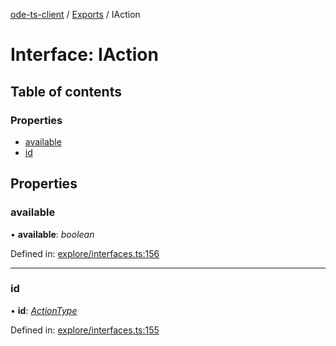 [ode-ts-client](../README.md) / [Exports](../modules.md) / IAction

# Interface: IAction

## Table of contents

### Properties

- [available](iaction.md#available)
- [id](iaction.md#id)

## Properties

### available

• **available**: *boolean*

Defined in: [explore/interfaces.ts:156](https://github.com/opendigitaleducation/infrontexplore/blob/08d2f8c/src/ts/explore/interfaces.ts#L156)

___

### id

• **id**: [*ActionType*](../modules.md#actiontype)

Defined in: [explore/interfaces.ts:155](https://github.com/opendigitaleducation/infrontexplore/blob/08d2f8c/src/ts/explore/interfaces.ts#L155)

